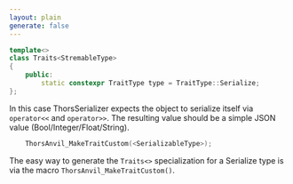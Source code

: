 ```yaml
---
layout: plain
generate: false
---
```

````C++
template<>
class Traits<StremableType>
{
    public:
        static constexpr TraitType type = TraitType::Serialize;
};
````
In this case ThorsSerializer expects the object to serialize itself via `operator<<` and `operator>>`. The resulting value should be a simple JSON value (Bool/Integer/Float/String).

````C++
    ThorsAnvil_MakeTraitCustom(<SerializableType>);
````
The easy way to generate the `Traits<>` specialization for a Serialize type is via the macro `ThorsAnvil_MakeTraitCustom()`.
